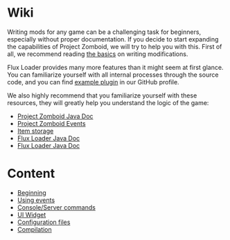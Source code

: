 # Wiki

Writing mods for any game can be a challenging task for beginners, especially without proper documentation. If you decide to start expanding the capabilities of Project Zomboid, we will try to help you with this. First of all, we recommend reading [the basics](https://github.com/cocolabs/pz-modding-guide#writing-code) on writing modifications.

Flux Loader provides many more features than it might seem at first glance. You can familiarize yourself with all internal processes through the source code, and you can find [example plugin](https://github.com/xLorey/FluxLoader-PluginTemplate) in our GitHub profile.

We also highly recommend that you familiarize yourself with these resources, they will greatly help you understand the logic of the game:
-   [Project Zomboid Java Doc](https://zomboid-javadoc.com/)
-   [Project Zomboid Events](https://pzwiki.net/wiki/Lua_Events)
-   [Item storage](./items/items.md)
-   [Flux Loader Java Doc](https://xlorey.github.io/FluxLoader/)
-   [Flux Loader Java Doc](https://xlorey.github.io/FluxLoader/)

# Content
- [Beginning](./Beginning.md)
- [Using events](./UsingEvents.md)
- [Console/Server commands](./CreateCommands.md)
- [UI Widget](./UIWidget.md)
- [Configuration files](./Configs.md)
- [Compilation](./Compilation.md)
